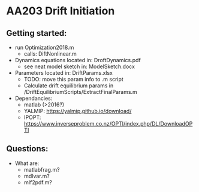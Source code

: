 # AA203 Drift Initiation

## Getting started:
- run Optimization2018.m
  - calls: DiftNonlinear.m
- Dynamics equations located in: DroftDynamics.pdf
  - see neat model sketch in: ModelSketch.docx
- Parameters located in: DriftParams.xlsx
  - TODO: move this param info to .m script
  - Calculate drift equilibrium params in /DriftEquilibriumScripts/ExtractFinalParams.m
- Dependancies:
  - matlab (>2016?)
  - YALMIP: https://yalmip.github.io/download/
  - IPOPT: https://www.inverseproblem.co.nz/OPTI/index.php/DL/DownloadOPTI
  
## Questions:
- What are:
  - matlabfrag.m?
  - mdlvar.m?
  - mlf2pdf.m?
